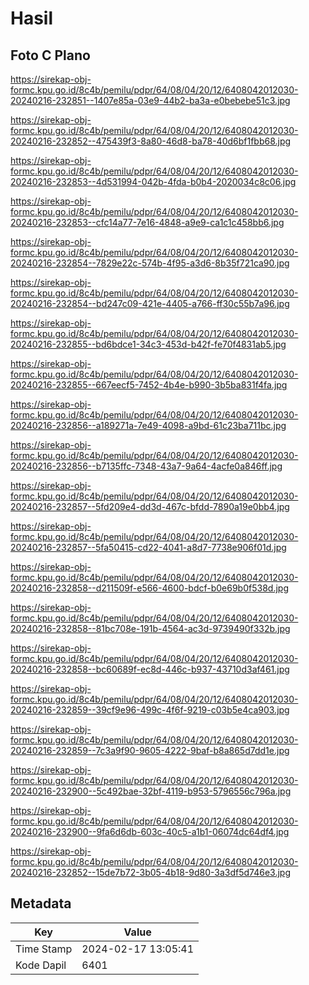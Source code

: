 # Hasil

## Foto C Plano

https://sirekap-obj-formc.kpu.go.id/8c4b/pemilu/pdpr/64/08/04/20/12/6408042012030-20240216-232851--1407e85a-03e9-44b2-ba3a-e0bebebe51c3.jpg

https://sirekap-obj-formc.kpu.go.id/8c4b/pemilu/pdpr/64/08/04/20/12/6408042012030-20240216-232852--475439f3-8a80-46d8-ba78-40d6bf1fbb68.jpg

https://sirekap-obj-formc.kpu.go.id/8c4b/pemilu/pdpr/64/08/04/20/12/6408042012030-20240216-232853--4d531994-042b-4fda-b0b4-2020034c8c06.jpg

https://sirekap-obj-formc.kpu.go.id/8c4b/pemilu/pdpr/64/08/04/20/12/6408042012030-20240216-232853--cfc14a77-7e16-4848-a9e9-ca1c1c458bb6.jpg

https://sirekap-obj-formc.kpu.go.id/8c4b/pemilu/pdpr/64/08/04/20/12/6408042012030-20240216-232854--7829e22c-574b-4f95-a3d6-8b35f721ca90.jpg

https://sirekap-obj-formc.kpu.go.id/8c4b/pemilu/pdpr/64/08/04/20/12/6408042012030-20240216-232854--bd247c09-421e-4405-a766-ff30c55b7a96.jpg

https://sirekap-obj-formc.kpu.go.id/8c4b/pemilu/pdpr/64/08/04/20/12/6408042012030-20240216-232855--bd6bdce1-34c3-453d-b42f-fe70f4831ab5.jpg

https://sirekap-obj-formc.kpu.go.id/8c4b/pemilu/pdpr/64/08/04/20/12/6408042012030-20240216-232855--667eecf5-7452-4b4e-b990-3b5ba831f4fa.jpg

https://sirekap-obj-formc.kpu.go.id/8c4b/pemilu/pdpr/64/08/04/20/12/6408042012030-20240216-232856--a189271a-7e49-4098-a9bd-61c23ba711bc.jpg

https://sirekap-obj-formc.kpu.go.id/8c4b/pemilu/pdpr/64/08/04/20/12/6408042012030-20240216-232856--b7135ffc-7348-43a7-9a64-4acfe0a846ff.jpg

https://sirekap-obj-formc.kpu.go.id/8c4b/pemilu/pdpr/64/08/04/20/12/6408042012030-20240216-232857--5fd209e4-dd3d-467c-bfdd-7890a19e0bb4.jpg

https://sirekap-obj-formc.kpu.go.id/8c4b/pemilu/pdpr/64/08/04/20/12/6408042012030-20240216-232857--5fa50415-cd22-4041-a8d7-7738e906f01d.jpg

https://sirekap-obj-formc.kpu.go.id/8c4b/pemilu/pdpr/64/08/04/20/12/6408042012030-20240216-232858--d211509f-e566-4600-bdcf-b0e69b0f538d.jpg

https://sirekap-obj-formc.kpu.go.id/8c4b/pemilu/pdpr/64/08/04/20/12/6408042012030-20240216-232858--81bc708e-191b-4564-ac3d-9739490f332b.jpg

https://sirekap-obj-formc.kpu.go.id/8c4b/pemilu/pdpr/64/08/04/20/12/6408042012030-20240216-232858--bc60689f-ec8d-446c-b937-43710d3af461.jpg

https://sirekap-obj-formc.kpu.go.id/8c4b/pemilu/pdpr/64/08/04/20/12/6408042012030-20240216-232859--39cf9e96-499c-4f6f-9219-c03b5e4ca903.jpg

https://sirekap-obj-formc.kpu.go.id/8c4b/pemilu/pdpr/64/08/04/20/12/6408042012030-20240216-232859--7c3a9f90-9605-4222-9baf-b8a865d7dd1e.jpg

https://sirekap-obj-formc.kpu.go.id/8c4b/pemilu/pdpr/64/08/04/20/12/6408042012030-20240216-232900--5c492bae-32bf-4119-b953-5796556c796a.jpg

https://sirekap-obj-formc.kpu.go.id/8c4b/pemilu/pdpr/64/08/04/20/12/6408042012030-20240216-232900--9fa6d6db-603c-40c5-a1b1-06074dc64df4.jpg

https://sirekap-obj-formc.kpu.go.id/8c4b/pemilu/pdpr/64/08/04/20/12/6408042012030-20240216-232852--15de7b72-3b05-4b18-9d80-3a3df5d746e3.jpg


## Metadata

| Key        | Value               |
| ---------- | ------------------- |
| Time Stamp | 2024-02-17 13:05:41 |
| Kode Dapil | 6401                |



